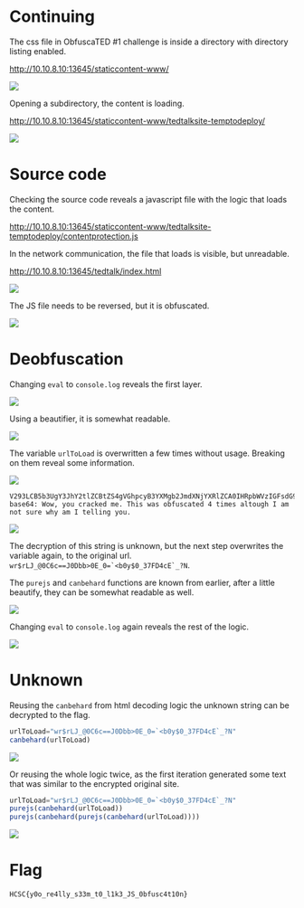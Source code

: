 # Continuing

The css file in ObfuscaTED #1 challenge is inside a directory with directory listing enabled.

<http://10.10.8.10:13645/staticcontent-www/>

![](screenshots/1.png)

Opening a subdirectory, the content is loading.

<http://10.10.8.10:13645/staticcontent-www/tedtalksite-temptodeploy/>

![](screenshots/2.png)

# Source code

Checking the source code reveals a javascript file with the logic that loads the content.

<http://10.10.8.10:13645/staticcontent-www/tedtalksite-temptodeploy/contentprotection.js>

In the network communication, the file that loads is visible, but unreadable.

<http://10.10.8.10:13645/tedtalk/index.html>

![](screenshots/3.png)

The JS file needs to be reversed, but it is obfuscated.

![](screenshots/4.png)

# Deobfuscation

Changing `eval` to `console.log` reveals the first layer.

![](screenshots/5.png)

Using a beautifier, it is somewhat readable.

![](screenshots/6.png)

The variable `urlToLoad` is overwritten a few times without usage. Breaking on them reveal some information.

![](screenshots/7.png)

```
V293LCB5b3UgY3JhY2tlZCBtZS4gVGhpcyB3YXMgb2JmdXNjYXRlZCA0IHRpbWVzIGFsdG91Z2ggSSBhbSBub3Qgc3VyZSB3aHkgYW0gSSB0ZWxsaW5nIHlvdS4=
base64: Wow, you cracked me. This was obfuscated 4 times altough I am not sure why am I telling you.
```

![](screenshots/8.png)

The decryption of this string is unknown, but the next step overwrites the variable again, to the original url. ``wr$rLJ_@0C6c==J0Dbb>0E_0=`<b0y$0_37FD4cE`_?N``.

The `purejs` and `canbehard` functions are known from earlier, after a little beautify, they can be somewhat readable as well.

![](screenshots/9.png)

Changing `eval` to `console.log` again reveals the rest of the logic.

![](screenshots/10.png)

# Unknown 

Reusing the `canbehard` from html decoding logic the unknown string can be decrypted to the flag.

```js
urlToLoad="wr$rLJ_@0C6c==J0Dbb>0E_0=`<b0y$0_37FD4cE`_?N" 
canbehard(urlToLoad)
```

![](screenshots/11.png)

Or reusing the whole logic twice, as the first iteration generated some text that was similar to the encrypted original site.

```js
urlToLoad="wr$rLJ_@0C6c==J0Dbb>0E_0=`<b0y$0_37FD4cE`_?N" 
purejs(canbehard(urlToLoad))
purejs(canbehard(purejs(canbehard(urlToLoad))))
```

![](screenshots/12.png)

# Flag
`HCSC{y0o_re4lly_s33m_t0_l1k3_JS_0bfusc4t10n}`